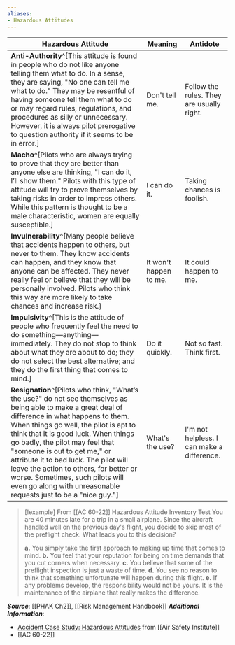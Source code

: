 ```yaml
---
aliases: 
- Hazardous Attitudes
---
```



| Hazardous Attitude  | Meaning                | Antidote                                   |
| ------------------- | ---------------------- | ------------------------------------------ |
| **Anti-Authority**^[This attitude is found in people who do not like anyone telling them what to do. In a sense, they are saying, "No one can tell me what to do." They may be resentful of having someone tell them what to do or may regard rules, regulations, and procedures as silly or unnecessary. However, it is always pilot prerogative to question authority if it seems to be in error.]  | Don't tell me.         | Follow the rules. They are usually right.  |
| **Macho**^[Pilots who are always trying to prove that they are better than anyone else are thinking, "I can do it, I’ll show them." Pilots with this type of attitude will try to prove themselves by taking risks in order to impress others. While this pattern is thought to be a male characteristic, women are equally susceptible.]           | I can do it.           | Taking chances is foolish.                 |
| **Invulnerability**^[Many people believe that accidents happen to others, but never to them. They know accidents can happen, and they know that anyone can be affected. They never really feel or believe that they will be personally involved. Pilots who think this way are more likely to take chances and increase risk.] | It won't happen to me. | It could happen to me.                     |
| **Impulsivity**^[This is the attitude of people who frequently feel the need to do something—anything—immediately. They do not stop to think about what they are about to do; they do not select the best alternative; and they do the first thing that comes to mind.]     | Do it quickly.         | Not so fast. Think first.                  |
| **Resignation**^[Pilots who think, "What’s the use?" do not see themselves as being able to make a great deal of difference in what happens to them. When things go well, the pilot is apt to think that it is good luck. When things go badly, the pilot may feel that "someone is out to get me," or attribute it to bad luck. The pilot will leave the action to others, for better or worse. Sometimes, such pilots will even go along with unreasonable requests just to be a "nice guy."]     | What's the use?        | I'm not helpless. I can make a difference. |


> [!example] From [[AC 60-22]] Hazardous Attitude Inventory Test
> You are 40 minutes late for a trip in a small airplane. Since the aircraft handled well on the previous day's flight, you decide to skip most of the preflight check. What leads you to this decision?
> 
> **a.** You simply take the first approach to making up time that comes to mind.
> **b.** You feel that your reputation for being on time demands that you cut corners when necessary.
> **c.** You believe that some of the preflight inspection is just a waste of time.
> **d.** You see no reason to think that something unfortunate will happen during this flight.
> **e.** If any problems develop, the responsibility would not be yours. It is the maintenance of the airplane that really makes the difference.

***Source***: [[PHAK Ch2]], [[Risk Management Handbook]]
***Additional Information***: 
- [Accident Case Study: Hazardous Attitudes](https://www.youtube.com/watch?v=MBL1iy0V9VM) from [[Air Safety Institute]]
- [[AC 60-22]]